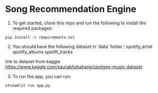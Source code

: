 # Song Recommendation Engine


1) To get started, clone this repo and run the following to install the required packages:

``pip install -r requirements.txt``

2) You should have the following dataset in 'data' folder :
spotify_artist
spotify_albums
spotift_tracks

link to dataset from kaggle
https://www.kaggle.com/saurabhshahane/spotgen-music-dataset

3) To run the app, you can run:

``streamlit run app.py``

